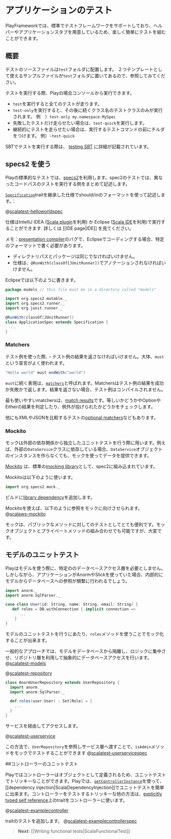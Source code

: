 <!--
# Testing your application
-->
# アプリケーションのテスト

<!--
Writing tests for your application can be an involved process.  Play provides a default test framework for you, and provides helpers and application stubs to make testing your application as easy as possible.
-->
PlayFrameworkでは、標準でテストフレームワークをサポートしており、ヘルパーやアプリケーションスタブを用意しているため、楽しく簡単にテストを組むことができます。

<!--
## Overview
-->
## 概要

<!--
The location for tests is in the "test" folder.  There are two sample test files created in the test folder which can be used as templates.
-->
テストのソースファイルは`test`フォルダに配置します。
２つテンプレートとして使えるサンプルファイルが`test`フォルダに置いてあるので、参照してみてください。

<!--
You can run tests from the Play console.
-->
テストを実行する際、Playの場合コンソールから実行できます。

<!--
* To run all tests, run `test`.
* To run only one test class, run `test-only` followed by the name of the class i.e. `test-only my.namespace.MySpec`.
* To run only the tests that have failed, run `test-quick`.
* To run tests continually, run a command with a tilde in front, i.e. `~test-quick`.
-->
* `test`を実行すると全てのテストが走ります。
* `test-only`を実行すると、その後に続くクラス名のテストクラスのみが実行されます。  例　）`test-only my.namespace.MySpec`
* 失敗したテストだけ走らせたい場合は、`test-quick`を実行します。
* 継続的にテストを走らせたい場合は、実行するテストコマンドの前にチルダをつけます。 例）`~test-quick`

<!--
Testing in Play is based on SBT, and a full description is available in the [testing SBT](http://www.scala-sbt.org/0.13.0/docs/Detailed-Topics/Testing) chapter.
-->
SBTでテストを実行する際は、 [testing SBT](http://www.scala-sbt.org/0.13.0/docs/Detailed-Topics/Testing) に詳細が記載されています。


<!--
## Using specs2
-->
## specs2 を使う

<!--
The default way to test in Play is using [specs2](http://etorreborre.github.io/specs2/).  In specs2, tests are organized into specifications, which contain examples which run the system under test through various different code paths.
-->
Playの標準的なテストでは、[specs2](http://etorreborre.github.io/specs2/)を利用します。spec2のテストでは、異なったコードパスのテストを実行する例をまとめて記述します。

<!--
Specifications extend the [`Specification`](http://etorreborre.github.io/specs2/api/SPECS2-2.2/index.html#org.specs2.mutable.Specification) trait and are using the should/in format:
-->
[`Specification`](http://etorreborre.github.io/specs2/api/SPECS2-2.2/index.html#org.specs2.mutable.Specification)traitを継承した仕様でshould/inのフォーマットを使って記述します。：

@[scalatest-helloworldspec](code/HelloWorldSpec.scala)

<!--
Specifications can be run in either IntelliJ IDEA (using the [Scala plugin](http://blog.jetbrains.com/scala/)) or in Eclipse (using the [Scala IDE](http://scala-ide.org/)).  Please see the [[IDE page|IDE]] for more details.
-->
仕様はIntelliJ IDEA ([Scala plugin](http://blog.jetbrains.com/scala/)を利用) か Eclipse ([Scala IDE](http://scala-ide.org/)を利用)で実行することができます.  詳しくは [[IDE page|IDE]] を見てください。

<!--
NOTE: Due to a bug in the [presentation compiler](https://scala-ide-portfolio.assembla.com/spaces/scala-ide/support/tickets/1001843-specs2-tests-with-junit-runner-are-not-recognized-if-there-is-package-directory-mismatch#/activity/ticket:), tests must be defined in a specific format to work with Eclipse:
-->
メモ：[presentation compiler](https://scala-ide-portfolio.assembla.com/spaces/scala-ide/support/tickets/1001843-specs2-tests-with-junit-runner-are-not-recognized-if-there-is-package-directory-mismatch#/activity/ticket:)のバグで、Eclipseでコーディングする場合、特定のフォーマットで書く必要があります。

<!--
* The package must be exactly the same as the directory path.
* The specification must be annotated with `@RunWith(classOf[JUnitRunner])`.
-->
* ディレクトリパスとパッケージは同じでなければいけません。
* 仕様は、`@RunWith(classOf[JUnitRunner])`でアノテーションされなければいけません。

<!--
Here is a valid specification for Eclipse:
-->
Eclipseでは以下のように書きます。

```scala
package models // this file must be in a directory called "models"

import org.specs2.mutable._
import org.specs2.runner._
import org.junit.runner._

@RunWith(classOf[JUnitRunner])
class ApplicationSpec extends Specification {
  ...
}
```
### Matchers

<!--
When you use an example, you must return an example result. Usually, you will see a statement containing a `must`:
-->
テスト例を使った際、・テスト例の結果を返さなければいけません。大体、`must`という宣言がよく使われます。

```scala
"Hello world" must endWith("world")
```

<!--
The expression that follows the `must` keyword are known as [`matchers`](http://etorreborre.github.io/specs2/guide/org.specs2.guide.Matchers.html). Matchers return an example result, typically Success or Failure.  The example will not compile if it does not return a result.
-->
`must`に続く表現は、[`matchers`](http://etorreborre.github.io/specs2/guide/org.specs2.guide.Matchers.html)と呼ばれます。Matchersはテスト例の結果を成功か失敗かで返します。結果を返さない場合、テスト例はコンパイルされません。

<!--
The most useful matchers are the [match results](http://etorreborre.github.io/specs2/guide/org.specs2.guide.Matchers.html#Match+results).  These are used to check for equality, determine the result of Option and Either, and even check if exceptions are thrown.
-->
最も使いやすいmatchersは、[match results](http://etorreborre.github.io/specs2/guide/org.specs2.guide.Matchers.html#Match+results)です。等しいかどうかやOptionやEitherの結果を判定したり、例外が投げられたかどうかをチェックします。

<!--
There are also [optional matchers](http://etorreborre.github.io/specs2/guide/org.specs2.guide.Matchers.html#Optional) that allow for XML and JSON matching in tests.
-->
他にもXMLやJSONを比較するテストの[optional matchers](http://etorreborre.github.io/specs2/guide/org.specs2.guide.Matchers.html#Optional)などもあります。

### Mockito

<!--
Mocks are used to isolate unit tests against external dependencies.  For example, if your class depends on an external `DataService` class, you can feed appropriate data to your class without instantiating a `DataService` object.
-->
モックは外部の依存関係から独立したユニットテストを行う際に用います。例えば、外部の`DataService`クラスに依存している場合、`DataService`オブジェクトのインスタンスを作らなくても、モックを使ってデータを提供できます。

<!--
[Mockito](https://code.google.com/p/mockito/) is integrated into specs2 as the default [mocking library](http://etorreborre.github.io/specs2/guide/org.specs2.guide.Matchers.html#Mock+expectations).
-->
[Mockito](https://code.google.com/p/mockito/) は、標準の[mocking library](http://etorreborre.github.io/specs2/guide/org.specs2.guide.Matchers.html#Mock+expectations)として、spec2に組み込まれています。

<!--
To use Mockito, add the following:
-->
Mockitoは以下のように使います。

```scala
import org.specs2.mock._
```

<!--
and then add the [library dependency](http://mvnrepository.com/artifact/org.mockito/mockito-core) to the build.
-->
ビルドに[library dependency](http://mvnrepository.com/artifact/org.mockito/mockito-core)を追加します。

<!--
Using Mockito, you can mock out references to classes like so:
-->
Mockitoを使えば、以下のように参照をモックに向けさせられます。
@[scalaws-mockito](code/ExampleMockitoSpec.scala)

<!--
Mocking is especially useful for testing the public methods of classes.  Mocking objects and private methods is possible, but considerably harder.
-->
モックは、パブリックなメソッドに対してのテストとしてとても便利です。モックオブジェクトとプライベートメソッドの組み合わせでも可能ですが、大変です。

<!--
## Unit Testing Models
-->
## モデルのユニットテスト

<!--
Play does not require models to use a particular database data access layer.  However, if the application uses Anorm or Slick, then frequently the Model will have a reference to database access internally.
-->
Playはモデルを使う際に、特定ののデータベースアクセス層を必要としません。しかしながら、アプリケーションがAnormやSlickを使っていた場合、内部的にモデルからデータベースへの参照が頻繁に行われるでしょう。

```scala
import anorm._
import anorm.SqlParser._

case class User(id: String, name: String, email: String) {
   def roles = DB.withConnection { implicit connection =>
      ...
    }
}
```

<!--
For unit testing, this approach can make mocking out the `roles` method tricky.
-->
モデルのユニットテストを行うにあたり、`roles`メソッドを使うことでモック化することが出来ます。

<!--
A common approach is to keep the models isolated from the database and as much logic as possible, and abstract database access behind a repository layer.
-->
一般的なアプローチでは、モデルをデータベースから隔離し、ロジックに集中させ、リポジトリ層を利用して抽象的にデータベースアクセスを行います。
@[scalatest-models](code/models/User.scala)

@[scalatest-repository](code/services/UserRepository.scala)

```scala
class AnormUserRepository extends UserRepository {
  import anorm._
  import anorm.SqlParser._

  def roles(user:User) : Set[Role] = {
    ...
  }
}
```
<!--
and then access them through services:
-->
サービスを経由してアクセスします。

@[scalatest-userservice](code/services/UserService.scala)

<!--
In this way, the `isAdmin` method can be tested by mocking out the `UserRepository` reference and passing it into the service:
-->
この方法で、`UserRepository`を参照しサービス層へ渡すことで、`isAdmin`メソッドをモックでテストすることができます
@[scalatest-userservicespec](code/UserServiceSpec.scala)

<!--
## Unit Testing Controllers
-->
##コントローラーのユニットテスト

<!--
Controllers are defined as objects in Play, and so can be trickier to unit test.  In Play this can be alleviated by [[dependency injection|ScalaDependencyInjection]] using [`getControllerInstance`](api/scala/index.html#play.api.GlobalSettings@getControllerInstance).  Another way to finesse unit testing with a controller is to use a trait with an [explicitly typed self reference](http://www.naildrivin5.com/scalatour/wiki_pages/ExplcitlyTypedSelfReferences) to the controller:
-->
Playではコントローラーはオブジェクトとして定義されるため、ユニットテストでトリッキーなことができます。Playでは、[`getControllerInstance`](api/scala/index.html#play.api.GlobalSettings@getControllerInstance)を使って、[[dependency injection|ScalaDependencyInjection]]でユニットテストを簡単に出来ます。コントローラーをテストするトリッキーな他の方法は、[explicitly typed self reference](http://www.naildrivin5.com/scalatour/wiki_pages/ExplcitlyTypedSelfReferences)上のtraitをコントローラーに使います。

@[scalatest-examplecontroller](code/ExampleControllerSpec.scala)

<!--
and then test the trait:
-->
traitのテストを追加します。
@[scalatest-examplecontrollerspec](code/ExampleControllerSpec.scala)

> **Next:** [[Writing functional tests|ScalaFunctionalTest]]
